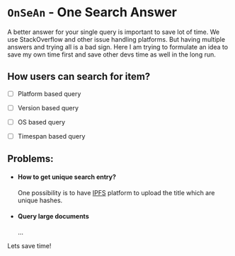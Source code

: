 # `OnSeAn` - One Search Answer

A better answer for your single query is important to save lot of time. We use StackOverflow and other issue handling platforms. But having multiple answers and trying all is a bad sign. Here I am trying to formulate an idea to save my own time first and save other devs time as well in the long run.

## How users can search for item?
- [ ] Platform based query
- [ ] Version based query
- [ ] OS based query
- [ ] Timespan based query


## Problems:
* #### How to get unique search entry?

    One possibility is to have [IPFS](https://ipfs.io/) platform to upload the title which are unique hashes.
* #### Query large documents
    
    ...
    

Lets save time!
    
